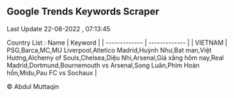 

## Google Trends Keywords Scraper 
 
Last Update 22-08-2022 , 07:13:45

Country List :
 Name  | Keyword |
| ------------- | ------------- |
| VIETNAM | PSG,Barca,MC,MU Liverpool,Atletico Madrid,Huỳnh Như,Bat man,Việt Hương,Alchemy of Souls,Chelsea,Diệu Nhi,Arsenal,Giá xăng hôm nay,Real Madrid,Dortmund,Bournemouth vs Arsenal,Song Luân,Phim Hoàn hồn,Midu,Pau FC vs Sochaux |



© Abdul Muttaqin 
